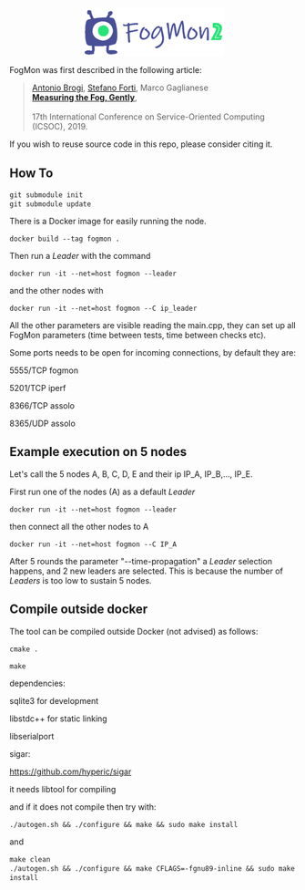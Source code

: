 <center>
<img src="https://github.com/di-unipi-socc/FogMon/blob/master/img/logofogmon.png?raw=true" alt="Home Screen" width="250" />
</center>

FogMon was first described in the following article:

> [Antonio Brogi](http://pages.di.unipi.it/brogi), [Stefano Forti](http://pages.di.unipi.it/forti), Marco Gaglianese <br>
> [**Measuring the Fog, Gently**](), <br>	
> 17th International Conference on Service-Oriented Computing (ICSOC), 2019. 

If you wish to reuse source code in this repo, please consider citing it.

## How To
```
git submodule init
git submodule update
```

There is a Docker image for easily running the node.

```
docker build --tag fogmon .
```

Then run a _Leader_ with the command
```
docker run -it --net=host fogmon --leader
```
and the other nodes with
```
docker run -it --net=host fogmon --C ip_leader
```
All the other parameters are visible reading the main.cpp, they can set up all FogMon parameters (time between tests, time between checks etc).

Some ports needs to be open for incoming connections, by default they are:

5555/TCP fogmon

5201/TCP iperf

8366/TCP assolo

8365/UDP assolo

## Example execution on 5 nodes
Let's call the 5 nodes A, B, C, D, E and their ip IP_A, IP_B,..., IP_E.

First run one of the nodes (A) as a default _Leader_
```
docker run -it --net=host fogmon --leader
```
then connect all the other nodes to A
```
docker run -it --net=host fogmon --C IP_A
```
After 5 rounds the parameter "--time-propagation" a _Leader_ selection happens, and 2 new leaders are selected. This is because the number of _Leaders_ is too low to sustain 5 nodes.


## Compile outside docker

The tool can be compiled outside Docker (not advised) as follows:

```
cmake .
```
```
make
```
dependencies:

sqlite3 for development

libstdc++ for static linking

libserialport

sigar:

https://github.com/hyperic/sigar

it needs libtool for compiling

and if it does not compile then try with:
```
./autogen.sh && ./configure && make && sudo make install
```
and
```
make clean
./autogen.sh && ./configure && make CFLAGS=-fgnu89-inline && sudo make install
```
